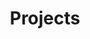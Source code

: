 ---
title: Projects
projects: 
    - date: 2018-12-10T20:32:57.325Z
      title: test
      description: hmm
      images: 
        - /img/about-sustainable-farming.jpg
        - /img/about-sustainable-farming.jpg
        - /img/about-sustainable-farming.jpg
        - /img/about-sustainable-farming.jpg
    - date: 2018-12-10T20:32:57.325Z
      title: project 2
      description: hmm
      images: 
        - /img/about-sustainable-farming.jpg
        - /img/about-sustainable-farming.jpg
        - /img/about-sustainable-farming.jpg
        - /img/about-sustainable-farming.jpg
    - date: 2018-12-10T20:32:57.325Z
      title: project 3
      description: hmm
      images: 
        - /img/about-sustainable-farming.jpg
        - /img/about-sustainable-farming.jpg
        - /img/about-sustainable-farming.jpg
        - /img/about-sustainable-farming.jpg
---